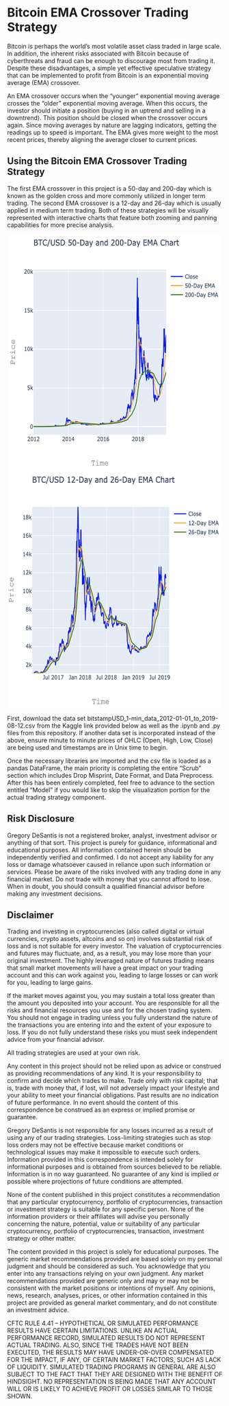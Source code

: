 # Bitcoin EMA Crossover Trading Strategy
Bitcoin is perhaps the world’s most volatile asset class traded in large scale.  In addition, the inherent risks associated with Bitcoin because of cyberthreats and fraud can be enough to discourage most from trading it.  Despite these disadvantages, a simple yet effective speculative strategy that can be implemented to profit from Bitcoin is an exponential moving average (EMA) crossover.

An EMA crossover occurs when the “younger” exponential moving average crosses the “older” exponential moving average.  When this occurs, the investor should initiate a position (buying in an uptrend and selling in a downtrend).  This position should be closed when the crossover occurs again.  Since moving averages by nature are lagging indicators, getting the readings up to speed is important.  The EMA gives more weight to the most recent prices, thereby aligning the average closer to current prices.

## Using the Bitcoin EMA Crossover Trading Strategy
The first EMA crossover in this project is a 50-day and 200-day which is known as the golden cross and more commonly utilized in longer term trading.  The second EMA crossover is a 12-day and 26-day which is usually applied in medium term trading.  Both of these strategies will be visually represented with interactive charts that feature both zooming and panning capabilities for more precise analysis.

<p align="center">
<img src="images/Screen Shot 2019-11-09 at 5.45.15 PM.png" width="650" height="550">
<img src="images/Screen Shot 2019-11-09 at 5.47.25 PM.png" width="650" height="550">
</p>

First, download the data set bitstampUSD_1-min_data_2012-01-01_to_2019-08-12.csv from the Kaggle link provided below as well as the .ipynb and .py files from this repository.  If another data set is incorporated instead of the above, ensure minute to minute prices of OHLC (Open, High, Low, Close) are being used and timestamps are in Unix time to begin.

Once the necessary libraries are imported and the csv file is loaded as a pandas DataFrame, the main priority is completing the entire “Scrub” section which includes Drop Misprint, Date Format, and Data Preprocess.  After this has been entirely completed, feel free to advance to the section entitled “Model” if you would like to skip the visualization portion for the actual trading strategy component.

## Risk Disclosure
Gregory DeSantis is not a registered broker, analyst, investment advisor or anything of that sort.  This project is purely for guidance, informational and educational purposes.  All information contained herein should be independently verified and confirmed.  I do not accept any liability for any loss or damage whatsoever caused in reliance upon such information or services.  Please be aware of the risks involved with any trading done in any financial market.  Do not trade with money that you cannot afford to lose.  When in doubt, you should consult a qualified financial advisor before making any investment decisions.

## Disclaimer
Trading and investing in cryptocurrencies (also called digital or virtual currencies, crypto assets, altcoins and so on) involves substantial risk of loss and is not suitable for every investor.  The valuation of cryptocurrencies and futures may fluctuate, and, as a result, you may lose more than your original investment.  The highly leveraged nature of futures trading means that small market movements will have a great impact on your trading account and this can work against you, leading to large losses or can work for you, leading to large gains.

If the market moves against you, you may sustain a total loss greater than the amount you deposited into your account.  You are responsible for all the risks and financial resources you use and for the chosen trading system.  You should not engage in trading unless you fully understand the nature of the transactions you are entering into and the extent of your exposure to loss.  If you do not fully understand these risks you must seek independent advice from your financial advisor.

All trading strategies are used at your own risk.

Any content in this project should not be relied upon as advice or construed as providing recommendations of any kind.  It is your responsibility to confirm and decide which trades to make.  Trade only with risk capital; that is, trade with money that, if lost, will not adversely impact your lifestyle and your ability to meet your financial obligations.  Past results are no indication of future performance.  In no event should the content of this correspondence be construed as an express or implied promise or guarantee.

Gregory DeSantis is not responsible for any losses incurred as a result of using any of our trading strategies.  Loss-limiting strategies such as stop loss orders may not be effective because market conditions or technological issues may make it impossible to execute such orders.  Information provided in this correspondence is intended solely for informational purposes and is obtained from sources believed to be reliable. Information is in no way guaranteed.  No guarantee of any kind is implied or possible where projections of future conditions are attempted.

None of the content published in this project constitutes a recommendation that any particular cryptocurrency, portfolio of cryptocurrencies, transaction or investment strategy is suitable for any specific person.  None of the information providers or their affiliates will advise you personally concerning the nature, potential, value or suitability of any particular cryptocurrency, portfolio of cryptocurrencies, transaction, investment strategy or other matter.

The content provided in this project is solely for educational purposes.  The generic market recommendations provided are based solely on my personal judgment and should be considered as such.  You acknowledge that you enter into any transactions relying on your own judgment.  Any market recommendations provided are generic only and may or may not be consistent with the market positions or intentions of myself.  Any opinions, news, research, analyses, prices, or other information contained in this project are provided as general market commentary, and do not constitute an investment advice.

CFTC RULE 4.41 – HYPOTHETICAL OR SIMULATED PERFORMANCE RESULTS HAVE CERTAIN LIMITATIONS. UNLIKE AN ACTUAL PERFORMANCE RECORD, SIMULATED RESULTS DO NOT REPRESENT ACTUAL TRADING. ALSO, SINCE THE TRADES HAVE NOT BEEN EXECUTED, THE RESULTS MAY HAVE UNDER-OR-OVER COMPENSATED FOR THE IMPACT, IF ANY, OF CERTAIN MARKET FACTORS, SUCH AS LACK OF LIQUIDITY. SIMULATED TRADING PROGRAMS IN GENERAL ARE ALSO SUBJECT TO THE FACT THAT THEY ARE DESIGNED WITH THE BENEFIT OF HINDSIGHT. NO REPRESENTATION IS BEING MADE THAT ANY ACCOUNT WILL OR IS LIKELY TO ACHIEVE PROFIT OR LOSSES SIMILAR TO THOSE SHOWN.
